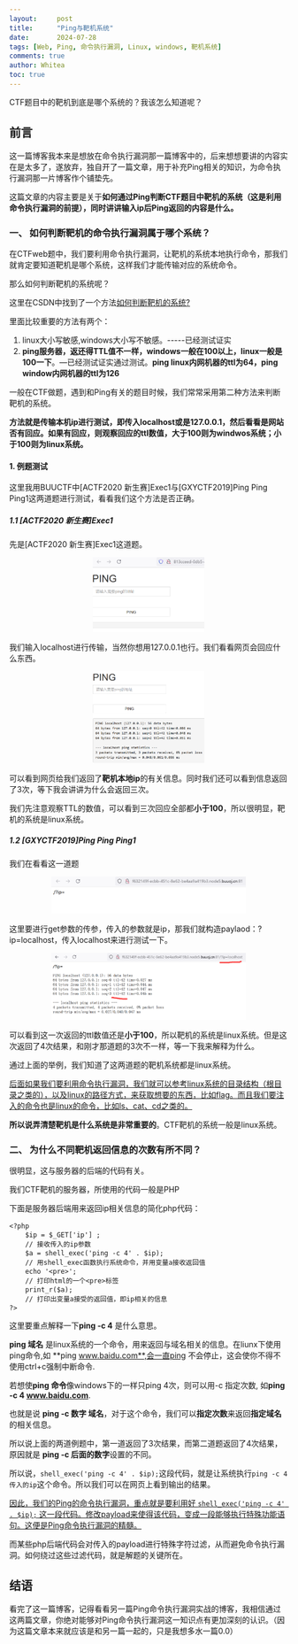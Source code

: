 ```yaml
---
layout:     post
title:      "Ping与靶机系统"
date:       2024-07-28
tags: [Web, Ping, 命令执行漏洞, Linux, windows, 靶机系统]
comments: true
author: Whitea
toc: true
---
```


CTF题目中的靶机到底是哪个系统的？我该怎么知道呢？

<!-- more -->

## 前言

这一篇博客我本来是想放在命令执行漏洞那一篇博客中的，后来想想要讲的内容实在是太多了，遂放弃，独自开了一篇文章，用于补充Ping相关的知识，为命令执行漏洞那一片博客作个铺垫先。

这篇文章的内容主要是关于**如何通过Ping判断CTF题目中靶机的系统（这是利用命令执行漏洞的前提），同时讲讲输入ip后Ping返回的内容是什么。**

### 一、 如何判断靶机的命令执行漏洞属于哪个系统？

在CTFweb题中，我们要利用命令执行漏洞，让靶机的系统本地执行命令，那我们就肯定要知道靶机是哪个系统，这样我们才能传输对应的系统命令。

那么如何判断靶机的系统呢？

这里在CSDN中找到了一个方法[如何判断靶机的系统?](https://blog.csdn.net/ningyanggege/article/details/119886469)

里面比较重要的方法有两个：

1. linux大小写敏感,windows大小写不敏感。-----已经测试证实
2. **ping服务器，返还得TTL值不一样，windows一般在100以上，linux一般是100一下**。—已经测试证实通过测试。**ping linux内网机器的ttl为64，ping window内网机器的ttl为126**

一般在CTF做题，遇到和Ping有关的题目时候，我们常常采用第二种方法来判断靶机的系统。

**方法就是传输本机ip进行测试，即传入localhost或是127.0.0.1，然后看看是网站否有回应。如果有回应，则观察回应的ttl数值，大于100则为windwos系统；小于100则为linux系统。**

#### 1. 例题测试

这里我用BUUCTF中[ACTF2020 新生赛]Exec1与[GXYCTF2019]Ping Ping Ping1这两道题进行测试，看看我们这个方法是否正确。

##### 1.1 [ACTF2020 新生赛]Exec1

先是[ACTF2020 新生赛]Exec1这道题。

<div align=center><img src="../images/2024/07/28/靶机系统1.png" alt="靶机系统1" border="0" width="40%" height="40%"></div>

我们输入localhost进行传输，当然你想用127.0.0.1也行。我们看看网页会回应什么东西。

<div align=center><img src="../images/2024/07/28/靶机系统2.png" alt="靶机系统2" border="0" width="40%" height="40%"></div>

可以看到网页给我们返回了**靶机本地ip**的有关信息。同时我们还可以看到信息返回了3次，等下我会讲讲为什么会返回三次。

我们先注意观察TTL的数值，可以看到三次回应全部都**小于100**，所以很明显，靶机的系统是linux系统。

##### 1.2 [GXYCTF2019]Ping Ping Ping1

我们在看看这一道题

<div align=center><img src="../images/2024/07/28/靶机系统3.png" alt="靶机系统3" border="0" width="70%" height="70%"></div>

这里要进行get参数的传参，传入的参数就是ip，那我们就构造paylaod：?ip=localhost，传入localhost来进行测试一下。

<div align=center><img src="../images/2024/07/28/靶机系统4.png" alt="靶机系统4" border="0" width="70%" height="70%"></div>

可以看到这一次返回的ttl数值还是**小于100**，所以靶机的系统是linux系统。但是这次返回了4次结果，和刚才那道题的3次不一样，等一下我来解释为什么。

通过上面的举例，我们知道了这两道题的靶机系统都是linux系统。

<U>后面如果我们要利用命令执行漏洞，我们就可以参考linux系统的目录结构（根目录之类的），以及linux的路径方式，来获取想要的东西，比如flag。而且我们要注入的命令也是linux的命令，比如ls、cat、cd之类的。</u>

**所以说弄清楚靶机是什么系统是非常重要的**。CTF靶机的系统一般是linux系统。

### 二、 为什么不同靶机返回信息的次数有所不同？

很明显，这与服务器的后端的代码有关。

我们CTF靶机的服务器，所使用的代码一般是PHP

下面是服务器后端用来返回ip相关信息的简化php代码：

```
<?php
    $ip = $_GET['ip'] ;
    // 接收传入的ip参数
    $a = shell_exec('ping -c 4' . $ip);
    // 用shell_exec函数执行系统命令，并用变量a接收返回值
    echo '<pre>';
    // 打印html的一个<pre>标签
    print_r($a);
    // 打印出变量a接受的返回值，即ip相关的信息
?>
```

这里要重点解释一下**ping -c 4** 是什么意思。

**ping 域名** 是linux系统的一个命令，用来返回与域名相关的信息。在liunx下使用ping命令,如 **ping www.baidu.com**,会一直ping 不会停止，这会使你不得不使用ctrl+c强制中断命令.

若想使**ping 命令**像windows下的一样只ping 4次，则可以用-c 指定次数, 如**ping -c 4 www.baidu.com**.

也就是说 **ping -c 数字 域名**，对于这个命令，我们可以**指定次数**来返回**指定域名**的相关信息。

所以说上面的两道例题中，第一道返回了3次结果，而第二道题返回了4次结果，原因就是 **ping -c 后面的数字**设置的不同。

所以说，`shell_exec('ping -c 4' . $ip);`这段代码，就是让系统执行`ping -c 4 传入的ip`这个命令。所以我们可以在网页上看到输出的结果。

<u>因此，我们的Ping的命令执行漏洞，重点就是要利用好  `shell_exec('ping -c 4' . $ip);` 这一段代码。修改payload来使得该代码，变成一段能够执行特殊功能语句。这便是Ping命令执行漏洞的精髓。</u>

而某些php后端代码会对传入的payload进行特殊字符过滤，从而避免命令执行漏洞。如何绕过这些过滤代码，就是解题的关键所在。

## 结语

看完了这一篇博客，记得看看另一篇Ping命令执行漏洞实战的博客，我相信通过这两篇文章，你绝对能够对Ping命令执行漏洞这一知识点有更加深刻的认识。（因为这篇文章本来就应该是和另一篇一起的，只是我想多水一篇0.0）
